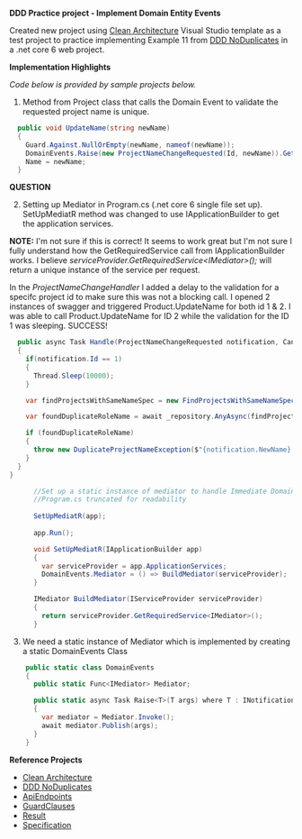 <b>DDD Practice project - Implement Domain Entity Events</b>

Created new project using [Clean Architecture](https://github.com/ardalis/apiendpoints) Visual Studio template as a test project to practice implementing Example 11 from 
[DDD NoDuplicates](https://github.com/ardalis/DDD-NoDuplicate) in a .net core 6 web project.

<b>Implementation Highlights</b> 

<i>Code below is provided by sample projects below.</i>



1) Method from Project class that calls the Domain Event to validate the requested project name is unique.
```cs
  public void UpdateName(string newName)
  {
    Guard.Against.NullOrEmpty(newName, nameof(newName));
    DomainEvents.Raise(new ProjectNameChangeRequested(Id, newName)).GetAwaiter().GetResult();
    Name = newName;
  }
```
<b>QUESTION</b>

2) Setting up Mediator in Program.cs (.net core 6 single file set up). SetUpMediatR method was changed to use
   IApplicationBuilder to get the application services.
   
  <b>NOTE:</b> I'm not sure if this is correct! It seems to work great but I'm not sure I fully understand how the GetRequiredService call 
               from IApplicationBuilder works. I believe <i>serviceProvider.GetRequiredService\<IMediator\>();</i> will return
               a unique instance of the service per request.
  
  In the <i>ProjectNameChangeHandler</i> I added a delay to the validation for a specifc project id to make sure this was not a blocking call. 
  I opened 2 instances of swagger and triggered  Product.UpdateName for both id 1 & 2. I was able to call Product.UpdateName for ID 2 while 
  the validation for the ID 1 was sleeping. SUCCESS!  
  
```cs
  public async Task Handle(ProjectNameChangeRequested notification, CancellationToken cancellationToken)
  {
    if(notification.Id == 1)
    {
      Thread.Sleep(10000);
    }

    var findProjectsWithSameNameSpec = new FindProjectsWithSameNameSpec(notification.Id, notification.NewName);

    var foundDuplicateRoleName = await _repository.AnyAsync(findProjectsWithSameNameSpec);

    if (foundDuplicateRoleName)
    {
      throw new DuplicateProjectNameException($"{notification.NewName} already exists.");
    }
  }
}
```  
```cs
      //Set up a static instance of mediator to handle Immediate Domain Events.
      //Program.cs truncated for readability
  
      SetUpMediatR(app);
      
      app.Run();

      void SetUpMediatR(IApplicationBuilder app)
      {
        var serviceProvider = app.ApplicationServices;
        DomainEvents.Mediator = () => BuildMediator(serviceProvider);
      }

      IMediator BuildMediator(IServiceProvider serviceProvider)
      {
        return serviceProvider.GetRequiredService<IMediator>();
      }
```
3) We need a static instance of Mediator which is implemented by creating a static DomainEvents Class
```cs
    public static class DomainEvents
    {
      public static Func<IMediator> Mediator;

      public static async Task Raise<T>(T args) where T : INotification
      {
        var mediator = Mediator.Invoke();
        await mediator.Publish(args);
      }
    }
```
<b>Reference Projects</b>
- [Clean Architecture](https://github.com/ardalis/apiendpoints)
- [DDD NoDuplicates](https://github.com/ardalis/DDD-NoDuplicate)
- [ApiEndpoints](https://github.com/ardalis/apiendpoints)
- [GuardClauses](https://github.com/ardalis/guardclauses)
- [Result](https://github.com/ardalis/result)
- [Specification](https://github.com/ardalis/specification)


